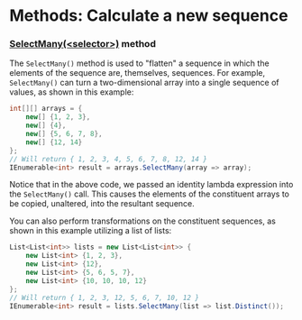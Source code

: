 [//]: # (GENERATED FILE -- DO NOT EDIT)
# Methods: Calculate a new sequence

### [SelectMany(&lt;selector&gt;)](https://msdn.microsoft.com/en-us/library/bb534336%28v=vs.110%29.aspx) method
The `SelectMany()` method is used to "flatten" a sequence in which the elements of the sequence are, themselves, sequences. For example, `SelectMany()` can turn a two-dimensional array into a single sequence of values, as shown in this example:

```csharp
int[][] arrays = {
    new[] {1, 2, 3},
    new[] {4},
    new[] {5, 6, 7, 8},
    new[] {12, 14}
};
// Will return { 1, 2, 3, 4, 5, 6, 7, 8, 12, 14 }
IEnumerable<int> result = arrays.SelectMany(array => array);
```

Notice that in the above code, we passed an identity lambda expression into the `SelectMany()` call. This causes the elements of the constituent arrays to be copied, unaltered, into the resultant sequence.

You can also perform transformations on the constituent sequences, as shown in this example utilizing a list of lists:

```csharp
List<List<int>> lists = new List<List<int>> {
    new List<int> {1, 2, 3},
    new List<int> {12},
    new List<int> {5, 6, 5, 7},
    new List<int> {10, 10, 10, 12}
};
// Will return { 1, 2, 3, 12, 5, 6, 7, 10, 12 }
IEnumerable<int> result = lists.SelectMany(list => list.Distinct());
```
